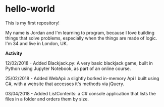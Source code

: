 # hello-world
This is my first repository!

My name is Jordan and I'm learning to program, because I love building things that solve problems, especially when the things are made of logic.
I'm 34 and live in London, UK.

**Activity**

12/02/2018 - Added Blackjack.py: A very basic blackjack game, built in Python using Jupyter Notebook, as part of an online course.

25/02/2018 - Added WebApi: a slightly borked in-memory Api I built using C#, with a website that accesses it's methods via jQuery.

03/04/2018 - Added ListContents: a C# console application that lists the files in a folder and orders them by size. 
